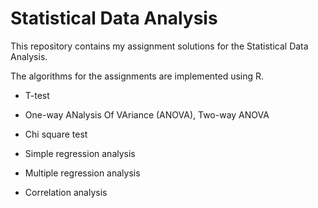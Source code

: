# Statistical Data Analysis


This repository contains my assignment solutions for the Statistical Data Analysis.

The algorithms for the assignments are implemented using R.

 - T-test
 
 - One-way ANalysis Of VAriance (ANOVA), Two-way ANOVA
 
 - Chi square test
 
 - Simple regression analysis 
 
 - Multiple regression analysis
 
 - Correlation analysis
